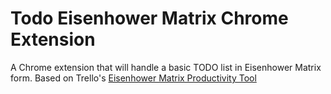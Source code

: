 # Todo Eisenhower Matrix Chrome Extension

A Chrome extension that will handle a basic TODO list in Eisenhower Matrix form. Based on Trello's [Eisenhower Matrix Productivity Tool](http://blog.trello.com/eisenhower-matrix-productivity-tool-trello-board)